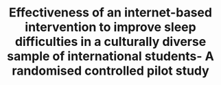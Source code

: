 --- 
abstract: '' 
authors: 
 - K Spanhel
 -  D Burdach
 -  T Pfeiffer
 -  D Lehr
 -  K Spiegelhalder
 -  admin
 -  ...
doi: '' 
featured: false 
publication: '*Journal of sleep research, e*, NA' 
publication_short: '' 
publishDate: '' 
title: 'Effectiveness of an internet-based intervention to improve sleep difficulties in a culturally diverse sample of international students- A randomised controlled pilot study' 
url_code: '' 
url_dataset: '' 
url_pdf: '' 
url_poster: '' 
url_project: '' 
url_slides: '' 
url_source: '' 
url_video: '' 
---